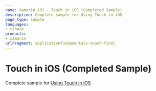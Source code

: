 ```yaml
---
name: Xamarin.iOS - Touch in iOS (Completed Sample)
description: Complete sample for Using Touch in iOS
page_type: sample
languages:
- csharp
products:
- xamarin
urlFragment: applicationfundamentals-touch-final
---
```

# Touch in iOS (Completed Sample)

Complete sample for [Using Touch in iOS](http://developer.xamarin.com/guides/cross-platform/application_fundamentals/touch/part_2_ios_touch_walkthrough/)
